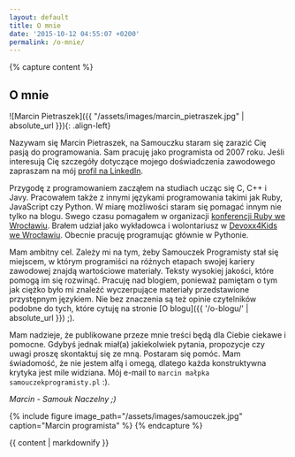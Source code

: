 ```yaml
---
layout: default
title: O mnie
date: '2015-10-12 04:55:07 +0200'
permalink: /o-mnie/
---
```

{% capture content %}
## O mnie
![Marcin Pietraszek]({{ "/assets/images/marcin_pietraszek.jpg" | absolute_url }}){: .align-left} 

Nazywam się Marcin Pietraszek, na Samouczku staram się zarazić Cię pasją do programowania. Sam pracuję jako programista od 2007 roku. Jeśli interesują Cię szczegóły dotyczące mojego doświadczenia zawodowego zapraszam na mój [profil na LinkedIn](https://pl.linkedin.com/in/marcinpietraszek).

Przygodę z programowaniem zacząłem na studiach ucząc się C, C++ i Javy. Pracowałem także z innymi językami programowania takimi jak Ruby, JavaScript czy Python. W miarę możliwości staram się pomagać innym nie tylko na blogu. Swego czasu pomagałem w organizacji [konferencji Ruby we Wrocławiu](http://www.wrocloverb.com/). Brałem udział jako wykładowca i wolontariusz w [Devoxx4Kids we Wrocławiu](http://www.devoxx4kids.pl/miasta/wroclaw.html). Obecnie pracuję programując głównie w Pythonie.

Mam ambitny cel. Zależy mi na tym, żeby Samouczek Programisty stał się miejscem, w którym programiści na różnych etapach swojej kariery zawodowej znajdą wartościowe materiały. Teksty wysokiej jakości, które pomogą im się rozwinąć. Pracuję nad blogiem, ponieważ pamiętam o tym jak ciężko było mi znaleźć wyczerpujące materiały przedstawione przystępnym językiem. Nie bez znaczenia są też opinie czytelników podobne do tych, które cytuję na stronie [O blogu]({{ '/o-blogu/' | absolute_url }}) ;).

Mam nadzieje, że publikowane przeze mnie treści będą dla Ciebie ciekawe i pomocne. Gdybyś jednak miał(a) jakiekolwiek pytania, propozycje czy uwagi proszę skontaktuj się ze mną. Postaram się pomóc. Mam świadomość, że nie jestem alfą i omegą, dlatego każda konstruktywna krytyka jest mile widziana.  Mój e-mail to `marcin małpka samouczekprogramisty.pl` :).

_Marcin - Samouk Naczelny ;)_

{% include figure image_path="/assets/images/samouczek.jpg" caption="Marcin programista" %}
{% endcapture %}

<div id="main" role="main">
  {{ content | markdownify }}
</div>
